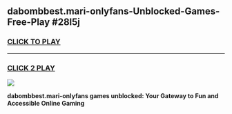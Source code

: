 
## dabombbest.mari-onlyfans-Unblocked-Games-Free-Play #28l5j
<h3>
<a href="https://us.freeplayer.one?title=dabombbest.mari-onlyfans&ref=9M">CLICK TO PLAY</a></h3>
<hr>

<h3>
<a href="https://us.freeplayer.one?title=dabombbest.mari-onlyfans&ref=9M">CLICK 2 PLAY</a>
  
</h3>

<a href="https://us.freeplayer.one?title=dabombbest.mari-onlyfans&ref=9M"><img src="https://clearcache.store/games.png"></a>


**dabombbest.mari-onlyfans games unblocked: Your Gateway to Fun and Accessible Online Gaming**
